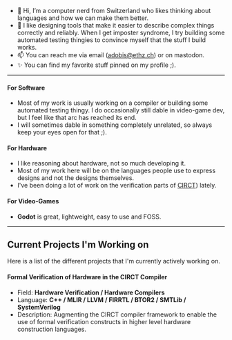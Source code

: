 - 👋 Hi, I’m a computer nerd from Switzerland who likes thinking about languages and how we can make them better.  
- 👀 I like designing tools that make it easier to describe complex things correctly and reliably. When I get imposter syndrome, I try building some automated testing thingies to convince myself that the stuff I build works. 
- 📫 You can reach me via email (adobis@ethz.ch) or on mastodon.  
- ✨ You can find my favorite stuff pinned on my profile ;).  
**********************************
#### For Software  
- Most of my work is usually working on a compiler or building some automated testing thingy. I do occasionally still dable in video-game dev, but I feel like that arc has reached its end. 
- I will sometimes dable in something completely unrelated, so always keep your eyes open for that ;).  
  
#### For Hardware  
- I like reasoning about hardware, not so much developing it.
- Most of my work here will be on the languages people use to express designs and not the designs themselves.
- I've been doing a lot of work on the verification parts of [CIRCT](https://github.com/llvm/circt)) lately.  
    
#### For Video-Games  
- **Godot** is great, lightweight, easy to use and FOSS.  

**************************************  
## Current Projects I'm Working on  
Here is a list of the different projects that I'm currently actively working on.  

#### Formal Verification of Hardware in the CIRCT Compiler 
  - Field: __Hardware Verification / Hardware Compilers__
  - Language: __C++ / MLIR / LLVM / FIRRTL / BTOR2 / SMTLib / SystemVerilog__
  - Description: Augmenting the CIRCT compiler framework to enable the use of formal verification constructs in higher level hardware construction languages.


<!---
Dobios/Dobios is a ✨ special ✨ repository because its `README.md` (this file) appears on your GitHub profile.
You can click the Preview link to take a look at your changes.
--->
